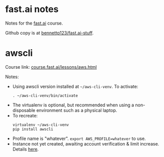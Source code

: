# fast.ai notes

Notes for the [fast.ai](http://fast.ai) course.

Github copy is at [bennettp123/fast.ai-stuff](https://github.com/bennettp123/fast.ai-stuff).

# awscli

Course link: [course.fast.ai/lessons/aws.html](http://course.fast.ai/lessons/aws.html)

Notes:
* Using awscli version installed at `~/aws-cli-venv`. To activate: 
    ```
    . ~/aws-cli-venv/bin/activate
    ```
* The virtualenv is optional, but recommended when using a non-disposable
  environment such as a physical laptop.
* To recreate:
    ```
    virtualenv ~/aws-cli-venv
    pip install awscli
    ```
* Profile name is "whatever". `export AWS_PROFILE=whatever` to use.
* Instance not yet created, awaiting account verification & limit increase.
  Details [here](https://us-west-2.console.aws.amazon.com/ec2/v2/home?region=us-west-2#Limits:).

